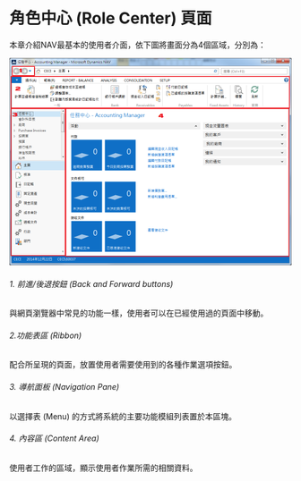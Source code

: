 # 角色中心 (Role Center) 頁面
本章介紹NAV最基本的使用者介面，依下圖將畫面分為4個區域，分別為：

![使用者介面](RoleCenterPage001.png)

###### 1. 前進/後退按鈕 (Back and Forward buttons)
與網頁瀏覽器中常見的功能一樣，使用者可以在已經使用過的頁面中移動。

###### 2.功能表區 (Ribbon)
配合所呈現的頁面，放置使用者需要使用到的各種作業選項按鈕。

###### 3. 導航面板 (Navigation Pane)
以選擇表 (Menu) 的方式將系統的主要功能模組列表置於本區塊。

###### 4. 內容區 (Content Area)
使用者工作的區域，顯示使用者作業所需的相關資料。
